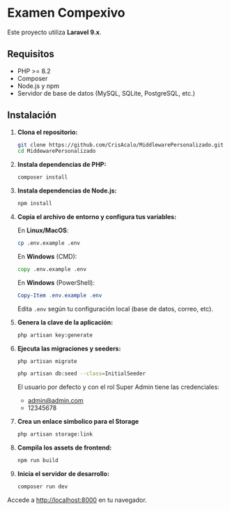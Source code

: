 # Examen Compexivo

Este proyecto utiliza **Laravel 9.x**.

## Requisitos

- PHP >= 8.2
- Composer
- Node.js y npm
- Servidor de base de datos (MySQL, SQLite, PostgreSQL, etc.)

## Instalación

1. **Clona el repositorio:**
   ```sh
   git clone https://github.com/CrisAcalo/MiddlewarePersonalizado.git
   cd MiddewarePersonalizado
   ```

2. **Instala dependencias de PHP:**
   ```sh
   composer install
   ```

3. **Instala dependencias de Node.js:**
   ```sh
   npm install
   ```

4. **Copia el archivo de entorno y configura tus variables:**

    En **Linux/MacOS**:
    ```sh
    cp .env.example .env
    ```

    En **Windows** (CMD):
    ```cmd
    copy .env.example .env
    ```

    En **Windows** (PowerShell):
    ```powershell
    Copy-Item .env.example .env
    ```
   Edita `.env` según tu configuración local (base de datos, correo, etc).

5. **Genera la clave de la aplicación:**
   ```sh
   php artisan key:generate
   ```

6. **Ejecuta las migraciones y seeders:**
   ```sh
   php artisan migrate
   ```
   ```sh
   php artisan db:seed --class=InitialSeeder
   ```
   El usuario por defecto y con el rol Super Admin tiene las credenciales:
   - admin@admin.com
   - 12345678

7. **Crea un enlace simbolico para el Storage**
    ```sh
   php artisan storage:link
   ```

8. **Compila los assets de frontend:**
   ```sh
   npm run build
   ```

9. **Inicia el servidor de desarrollo:**
   ```sh
   composer run dev
   ```

Accede a [http://localhost:8000](http://localhost:8000) en tu navegador.
